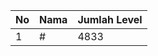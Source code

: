 | No | Nama            | Jumlah Level |
|----|-----------------|--------------|
| 1  | #    |    4833        |
